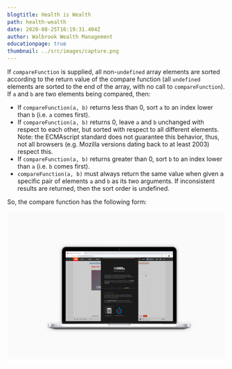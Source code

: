 ```yaml
---
blogtitle: Health is Wealth
path: health-wealth
date: 2020-08-25T16:19:31.404Z
author: Walbrook Wealth Management
educationpage: true
thumbnail: ../src/images/capture.png
---
```

If `compareFunction` is supplied, all non-`undefined` array elements are sorted according to the return value of the compare function (all `undefined` elements are sorted to the end of the array, with no call to `compareFunction`). If `a` and `b` are two elements being compared, then:

* If `compareFunction(a, b)` returns less than 0, sort `a` to an index lower than `b` (i.e. `a` comes first).
* If `compareFunction(a, b)` returns 0, leave `a` and `b` unchanged with respect to each other, but sorted with respect to all different elements. Note: the ECMAscript standard does not guarantee this behavior, thus, not all browsers (e.g. Mozilla versions dating back to at least 2003) respect this.
* If `compareFunction(a, b)` returns greater than 0, sort `b` to an index lower than `a` (i.e. `b` comes first).
* `compareFunction(a, b)` must always return the same value when given a specific pair of elements `a` and `b` as its two arguments. If inconsistent results are returned, then the sort order is undefined.

So, the compare function has the following form:

![](../src/images/cc.jpg)